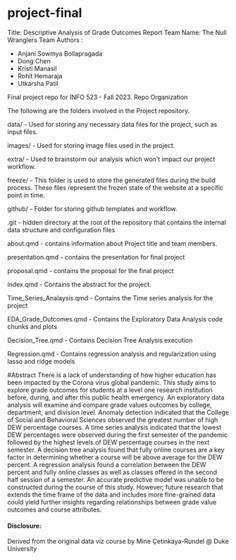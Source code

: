# project-final
Title: Descriptive Analysis of Grade Outcomes Report
Team Name: The Null Wranglers
Team Authors : 
  - Anjani Sowmya Bollapragada
  - Dong Chen
  - Kristi Manasil
  - Rohit Hemaraja
  - Utkarsha Patil
  
Final project repo for INFO 523 - Fall 2023.
Repo Organization

The following are the folders involved in the Project repository.

data/ - Used for storing any necessary data files for the project, such as input files.

images/ - Used for storing image files used in the project.

extra/ - Used to brainstorm our analysis which won't impact our project workflow.

freeze/ - This folder is used to store the generated files during the build process. These files represent the frozen state of the website at a specific point in time.

github/ - Folder for storing github templates and workflow.

.git - hidden directory at the root of the repository that contains the internal data structure and configuration files

about.qmd - contains information about Project title and team members.

presentation.qmd - contains the presentation for final project

proposal.qmd - contains the proposal for the final project

index.qmd - Contains the abstract for the project.

Time_Series_Analaysis.qmd - Contains the Time series analysis for the project

EDA_Grade_Outcomes.qmd - Contains the Exploratory Data Analysis code chunks and plots

Decision_Tree.qmd - Contains Decision Tree Analysis execution

Regression.qmd - Contains regression analysis and regularization using lasso and ridge models

#Abstract
There is a lack of understanding of how higher education has been impacted by the Corona virus global pandemic. This study aims to explore grade outcomes for students at a level one research institution before, during, and after this public health emergency. An exploratory data analysis will examine and compare grade values outcomes by college, department, and division level. Anomaly detection indicated that the College of Social and Behavioral Sciences observed the greatest number of high DEW percentage courses. A time series analysis indicated that the lowest DEW percentages were observed during the first semester of the pandemic followed by the highest levels of DEW percentage courses in the next semester. A decision tree analysis found that fully online courses are a key factor in determining whether a course will be above average for the DEW percent. A regression analysis found a correlation between the DEW percent and fully online classes as well as classes offered in the second half session of a semester. An accurate predictive model was unable to be constructed during the course of this study. However, future research that extends the time frame of the data and includes more fine-grained data could yield further insights regarding relationships between grade value outcomes and course attributes.

#### Disclosure:
Derived from the original data viz course by Mine Çetinkaya-Rundel @ Duke University
